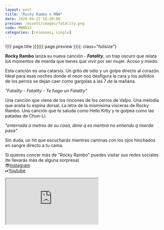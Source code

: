 ```yaml
---
layout: post
title: "Rocky Rambo x MÑN"
date: 2020-04-22 18:20:00
preview: /assets/images/fatality.png
code: MNN015
categories: [releases, single]
---
```


![{{ page.title }}]({{ page.preview }}){: class="fullsize"}

**Rocky Rambo** lanza su nueva canción - ***Fatality***, un trap oscuro que relata los momentos de mierda que tienes que vivir por ser mujer. Acoso y miedo.

Esta canción es una catarsis. Un grito de odio y un golpe directo al corazón. Ideal para esas noches donde el neon nos desfigura la cara y los aullidos de los perros se dejan caer como gargolas a las 7 de la mañana.

*"Fatality - Fatality - Te hago un Fatality"*

Una canción que viene de los rincones de los cerros de Valpo.
Una melodía que araña tu espina dorsal.
La letra de la mismísima visceras de Rocky Rambo.
Una canción que te saluda como Hello Kitty y te golpea como las patadas de Chun-Li.

*"enterrada a metros de su casa, dime q es mentira no entiendo q mierda pasa"*

Sin duda, un hit que escucharás mientras caminas con los ojos hinchados en sangre directo a tu cama.

Si quieres concer más de "Rocky Rambo" puedes visitar sus redes sociales (te llevarás más de alguna sorpresa)
<br>😎[Instagram](https://www.instagram.com/rockyramb0/)
<br>⏯[Youtube](https://www.youtube.com/channel/UCAy9f7nwRSGbGAr3g8RKNXA)

<div class="youtube-wrapper">
  <iframe src="https://www.youtube.com/embed/166LutTk1Mo" allowfullscreen></iframe>
</div>

